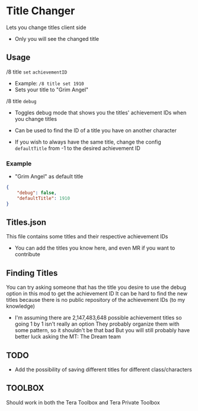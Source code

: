 # Title Changer
Lets you change titles client side
- Only you will see the changed title

## Usage
/8 title `set` `achievementID`
- Example: `/8 title set 1910`
- Sets your title to "Grim Angel"

/8 title `debug`
- Toggles debug mode that shows you the titles' achievement IDs when you change titles
- Can be used to find the ID of a title you have on another character

- If you wish to always have the same title, change the config `defaultTitle` from -1 to the desired achievement ID
### Example
- "Grim Angel" as default title
```json
{
    "debug": false,
    "defaultTitle": 1910
}
```

## Titles.json
This file contains some titles and their respective achievement IDs
- You can add the titles you know here, and even MR if you want to contribute

## Finding Titles
You can try asking someone that has the title you desire to use the debug option in this mod to get the achievement ID
It can be hard to find the new titles because there is no public repository of the achievement IDs (to my knowledge)
- I'm assuming there are 2,147,483,648 possible achievement titles so going 1 by 1 isn't really an option
They probably organize them with some pattern, so it shouldn't be that bad
But you will still probably have better luck asking the MT: The Dream team

## TODO
- Add the possibility of saving different titles for different class/characters

## TOOLBOX
Should work in both the Tera Toolbox and Tera Private Toolbox